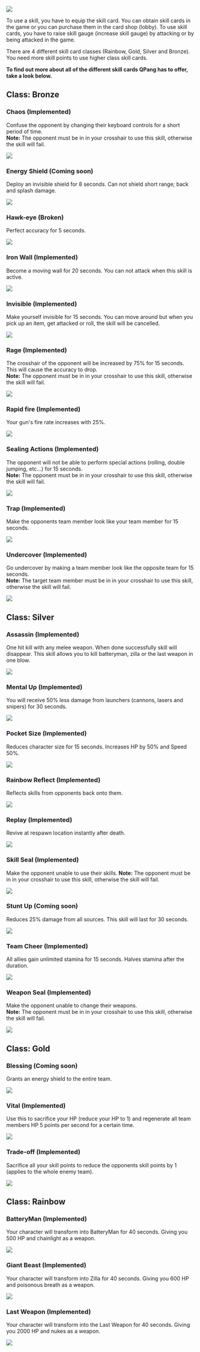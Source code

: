 ![](https://github.com/YestinJarrett/qpang-essence-emulator/raw/master/wiki/skillcards/images/loading-01a.png)

To use a skill, you have to equip the skill card. You can obtain skill cards in the game or you can purchase them in the card shop (lobby). 
To use skill cards, you have to raise skill gauge (increase skill gauge) by attacking or by being attacked in the game. 

There are 4 different skill card classes (Rainbow, Gold, Silver and Bronze). You need more skill points to use higher class skill cards.

__To find out more about all of the different skill cards QPang has to offer, take a look below.__

## Class: Bronze
### Chaos (Implemented)
Confuse the opponent by changing their keyboard controls for a short period of time.       
**Note:** The opponent must be in in your crosshair to use this skill, otherwise the skill will fail.

![](https://github.com/YestinJarrett/qpang-essence-emulator/raw/master/wiki/skillcards/images/card_skill_0026_s.png)

### Energy Shield (Coming soon)
Deploy an invisible shield for 8 seconds. Can not shield short range; back and splash damage.

![](https://github.com/YestinJarrett/qpang-essence-emulator/raw/master/wiki/skillcards/images/card_skill_0011_s.png)   

### Hawk-eye (Broken)        
Perfect accuracy for 5 seconds.

![](https://github.com/YestinJarrett/qpang-essence-emulator/raw/master/wiki/skillcards/images/card_skill_0001_s.png)    

### Iron Wall (Implemented)
Become a moving wall for 20 seconds. You can not attack when this skill is active.      

![](https://github.com/YestinJarrett/qpang-essence-emulator/raw/master/wiki/skillcards/images/card_skill_0006_s.png)     

### Invisible (Implemented)
Make yourself invisible for 15 seconds. You can move around but when you pick up an item, get attacked or roll, the skill will be cancelled.

![](https://github.com/YestinJarrett/qpang-essence-emulator/raw/master/wiki/skillcards/images/card_skill_0016_s.png)

### Rage (Implemented)        
The crosshair of the opponent will be increased by 75% for 15 seconds. This will cause the accuracy to drop.       
**Note:** The opponent must be in in your crosshair to use this skill, otherwise the skill will fail.

![](https://github.com/YestinJarrett/qpang-essence-emulator/raw/master/wiki/skillcards/images/card_skill_0003_s.png)   
       
### Rapid fire (Implemented)          
Your gun's fire rate increases with 25%.

![](https://github.com/YestinJarrett/qpang-essence-emulator/raw/master/wiki/skillcards/images/card_skill_0002_s.png)                   

### Sealing Actions (Implemented)        
The opponent will not be able to perform special actions (rolling, double jumping, etc...) for 15 seconds.      
**Note:** The opponent must be in in your crosshair to use this skill, otherwise the skill will fail.

![](https://github.com/YestinJarrett/qpang-essence-emulator/raw/master/wiki/skillcards/images/card_skill_0004_s.png)     

### Trap (Implemented)
Make the opponents team member look like your team member for 15 seconds.

![](https://github.com/YestinJarrett/qpang-essence-emulator/raw/master/wiki/skillcards/images/card_skill_0025_s.png)

### Undercover (Implemented)
Go undercover by making a team member look like the opposite team for 15 seconds.      
**Note:** The target team member must be in in your crosshair to use this skill, otherwise the skill will fail.

![](https://github.com/YestinJarrett/qpang-essence-emulator/raw/master/wiki/skillcards/images/card_skill_0024_s.png)

## Class: Silver
### Assassin (Implemented)
One hit kill with any melee weapon. When done successfully skill will disappear. This skill allows you to kill batteryman, zilla or the last weapon in one blow.

![](https://github.com/YestinJarrett/qpang-essence-emulator/raw/master/wiki/skillcards/images/card_skill_0005_s.png)

### Mental Up (Implemented)
You will receive 50% less damage from launchers (cannons, lasers and snipers) for 30 seconds.

![](https://github.com/YestinJarrett/qpang-essence-emulator/raw/master/wiki/skillcards/images/card_skill_0012_s.png)

### Pocket Size (Implemented)
Reduces character size for 15 seconds. Increases HP by 50% and Speed 50%.

![](https://github.com/YestinJarrett/qpang-essence-emulator/raw/master/wiki/skillcards/images/card_skill_0007_s.png)

### Rainbow Reflect (Implemented)
Reflects skills from opponents back onto them.

![](https://github.com/YestinJarrett/qpang-essence-emulator/raw/master/wiki/skillcards/images/card_skill_0013_s.png)

### Replay (Implemented)
Revive at respawn location instantly after death.

![](https://github.com/YestinJarrett/qpang-essence-emulator/raw/master/wiki/skillcards/images/card_skill_0014_s.png)

### Skill Seal (Implemented)
Make the opponent unable to use their skills.
**Note:** The opponent must be in in your crosshair to use this skill, otherwise the skill will fail.

![](https://github.com/YestinJarrett/qpang-essence-emulator/raw/master/wiki/skillcards/images/card_skill_0017_s.png)

### Stunt Up (Coming soon)
Reduces 25% damage from all sources. This skill will last for 30 seconds.

![](https://github.com/YestinJarrett/qpang-essence-emulator/raw/master/wiki/skillcards/images/card_skill_0015_s.png)

### Team Cheer (Implemented)
All allies gain unlimited stamina for 15 seconds. Halves stamina after the duration.

![](https://github.com/YestinJarrett/qpang-essence-emulator/raw/master/wiki/skillcards/images/card_skill_0019_s.png)

### Weapon Seal (Implemented)
Make the opponent unable to change their weapons.      
**Note:** The opponent must be in in your crosshair to use this skill, otherwise the skill will fail.

![](https://github.com/YestinJarrett/qpang-essence-emulator/raw/master/wiki/skillcards/images/card_skill_0018_s.png)

## Class: Gold
### Blessing (Coming soon)
Grants an energy shield to the entire team.

![](https://github.com/YestinJarrett/qpang-essence-emulator/raw/master/wiki/skillcards/images/card_skill_0022_s.png)

### Vital (Implemented)
Use this to sacrifice your HP (reduce your HP to 1) and regenerate all team members HP 5 points per second for a certain time. 

![](https://github.com/YestinJarrett/qpang-essence-emulator/raw/master/wiki/skillcards/images/card_skill_0023_s.png)

### Trade-off (Implemented)
Sacrifice all your skill points to reduce the opponents skill points by 1 (applies to the whole enemy team).   

![](https://github.com/YestinJarrett/qpang-essence-emulator/raw/master/wiki/skillcards/images/card_skill_0021_s.png)

## Class: Rainbow
### BatteryMan (Implemented)
Your character will transform into BatteryMan for 40 seconds. Giving you 500 HP and chainlight as a weapon.

![](https://github.com/YestinJarrett/qpang-essence-emulator/raw/master/wiki/skillcards/images/card_skill_0008_s.png)

### Giant Beast (Implemented)
Your character will transform into Zilla for 40 seconds. Giving you 600 HP and poisonous breath as a weapon.

![](https://github.com/YestinJarrett/qpang-essence-emulator/raw/master/wiki/skillcards/images/card_skill_0009_s.png)

### Last Weapon (Implemented)
Your character will transform into the Last Weapon for 40 seconds. Giving you 2000 HP and nukes as a weapon.

![](https://github.com/YestinJarrett/qpang-essence-emulator/raw/master/wiki/skillcards/images/card_skill_0010_s.png)
